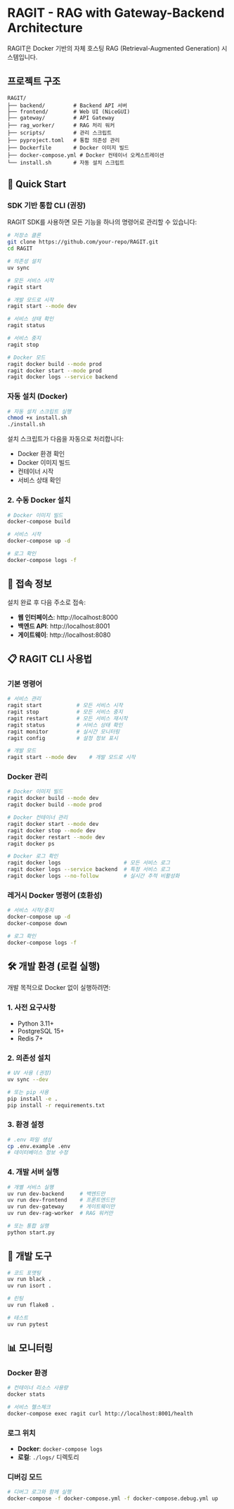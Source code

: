 # RAGIT - RAG with Gateway-Backend Architecture

RAGIT은 Docker 기반의 자체 호스팅 RAG (Retrieval-Augmented Generation) 시스템입니다.

## 프로젝트 구조

```
RAGIT/
├── backend/         # Backend API 서버
├── frontend/        # Web UI (NiceGUI)
├── gateway/         # API Gateway
├── rag_worker/      # RAG 처리 워커
├── scripts/         # 관리 스크립트
├── pyproject.toml   # 통합 의존성 관리
├── Dockerfile       # Docker 이미지 빌드
├── docker-compose.yml # Docker 컨테이너 오케스트레이션
└── install.sh       # 자동 설치 스크립트
```

## 🚀 Quick Start

### SDK 기반 통합 CLI (권장)

RAGIT SDK를 사용하면 모든 기능을 하나의 명령어로 관리할 수 있습니다:

```bash
# 저장소 클론
git clone https://github.com/your-repo/RAGIT.git
cd RAGIT

# 의존성 설치
uv sync

# 모든 서비스 시작
ragit start

# 개발 모드로 시작
ragit start --mode dev

# 서비스 상태 확인
ragit status

# 서비스 중지
ragit stop

# Docker 모드
ragit docker build --mode prod
ragit docker start --mode prod
ragit docker logs --service backend
```

### 자동 설치 (Docker)
```bash
# 자동 설치 스크립트 실행
chmod +x install.sh
./install.sh
```

설치 스크립트가 다음을 자동으로 처리합니다:
- Docker 환경 확인
- Docker 이미지 빌드
- 컨테이너 시작
- 서비스 상태 확인

### 2. 수동 Docker 설치
```bash
# Docker 이미지 빌드
docker-compose build

# 서비스 시작
docker-compose up -d

# 로그 확인
docker-compose logs -f
```

## 🎯 접속 정보

설치 완료 후 다음 주소로 접속:

- **웹 인터페이스**: http://localhost:8000
- **백엔드 API**: http://localhost:8001
- **게이트웨이**: http://localhost:8080

## 📋 RAGIT CLI 사용법

### 기본 명령어
```bash
# 서비스 관리
ragit start           # 모든 서비스 시작
ragit stop            # 모든 서비스 중지
ragit restart         # 모든 서비스 재시작
ragit status          # 서비스 상태 확인
ragit monitor         # 실시간 모니터링
ragit config          # 설정 정보 표시

# 개발 모드
ragit start --mode dev    # 개발 모드로 시작
```

### Docker 관리
```bash
# Docker 이미지 빌드
ragit docker build --mode dev
ragit docker build --mode prod

# Docker 컨테이너 관리
ragit docker start --mode dev
ragit docker stop --mode dev
ragit docker restart --mode dev
ragit docker ps

# Docker 로그 확인
ragit docker logs                    # 모든 서비스 로그
ragit docker logs --service backend  # 특정 서비스 로그
ragit docker logs --no-follow        # 실시간 추적 비활성화
```

### 레거시 Docker 명령어 (호환성)
```bash
# 서비스 시작/중지
docker-compose up -d
docker-compose down

# 로그 확인
docker-compose logs -f
```

## 🛠️ 개발 환경 (로컬 실행)

개발 목적으로 Docker 없이 실행하려면:

### 1. 사전 요구사항
- Python 3.11+
- PostgreSQL 15+
- Redis 7+

### 2. 의존성 설치
```bash
# UV 사용 (권장)
uv sync --dev

# 또는 pip 사용
pip install -e .
pip install -r requirements.txt
```

### 3. 환경 설정
```bash
# .env 파일 생성
cp .env.example .env
# 데이터베이스 정보 수정
```

### 4. 개발 서버 실행
```bash
# 개별 서비스 실행
uv run dev-backend     # 백엔드만
uv run dev-frontend    # 프론트엔드만
uv run dev-gateway     # 게이트웨이만
uv run dev-rag-worker  # RAG 워커만

# 또는 통합 실행
python start.py
```

## 🔧 개발 도구

```bash
# 코드 포맷팅
uv run black .
uv run isort .

# 린팅
uv run flake8 .

# 테스트
uv run pytest
```

## 📊 모니터링

### Docker 환경
```bash
# 컨테이너 리소스 사용량
docker stats

# 서비스 헬스체크
docker-compose exec ragit curl http://localhost:8001/health
```

### 로그 위치
- **Docker**: `docker-compose logs`
- **로컬**: `./logs/` 디렉토리


### 디버깅 모드
```bash
# 디버그 로그와 함께 실행
docker-compose -f docker-compose.yml -f docker-compose.debug.yml up
```
